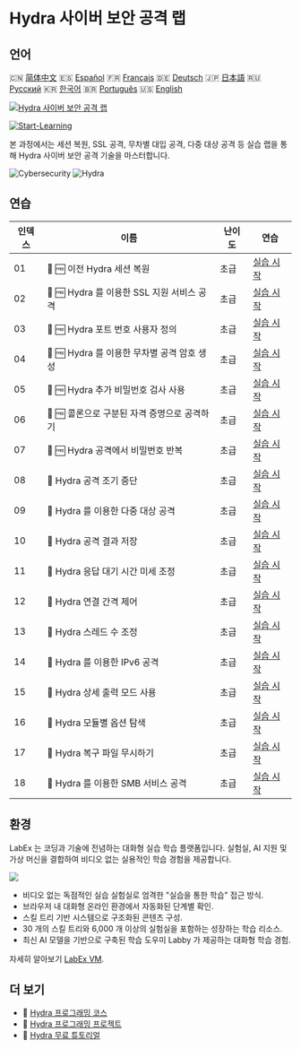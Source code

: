 # Hydra 사이버 보안 공격 랩

## 언어

🇨🇳 [简体中文](README_zh.md) 🇪🇸 [Español](README_es.md) 🇫🇷 [Français](README_fr.md) 🇩🇪 [Deutsch](README_de.md) 🇯🇵 [日本語](README_ja.md) 🇷🇺 [Русский](README_ru.md) 🇰🇷 [한국어](README_ko.md) 🇧🇷 [Português](README_pt.md) 🇺🇸 [English](README.md) 

[![Hydra 사이버 보안 공격 랩](https://cover-creator.labex.io/hydra-cybersecurity-attack-labs.png?lang=ko)](https://labex.io/ko/courses/hydra-cybersecurity-attack-labs)

[![Start-Learning](https://img.shields.io/badge/Start-Learning-whitesmoke?style=for-the-badge)](https://labex.io/ko/courses/hydra-cybersecurity-attack-labs)

본 과정에서는 세션 복원, SSL 공격, 무차별 대입 공격, 다중 대상 공격 등 실습 랩을 통해 Hydra 사이버 보안 공격 기술을 마스터합니다.

![Cybersecurity](https://img.shields.io/badge/Cybersecurity-whitesmoke?style=for-the-badge&logo=cybersecurity)
![Hydra](https://img.shields.io/badge/Hydra-whitesmoke?style=for-the-badge&logo=hydra)


## 연습

|   인덱스 | 이름                                         | 난이도   | 연습                                                                                                                         |
|----------|----------------------------------------------|----------|------------------------------------------------------------------------------------------------------------------------------|
|       01 | 📖 🆓 이전 Hydra 세션 복원                   | 초급     | <a target='_blank' href='https://labex.io/ko/tutorials/hydra-restore-a-previous-hydra-session-550772'>실습 시작</a>          |
|       02 | 📖 🆓 Hydra 를 이용한 SSL 지원 서비스 공격   | 초급     | <a target='_blank' href='https://labex.io/ko/tutorials/hydra-attack-ssl-enabled-services-with-hydra-550762'>실습 시작</a>    |
|       03 | 📖 🆓 Hydra 포트 번호 사용자 정의            | 초급     | <a target='_blank' href='https://labex.io/ko/tutorials/hydra-customize-hydra-port-numbers-550765'>실습 시작</a>              |
|       04 | 📖 🆓 Hydra 를 이용한 무차별 공격 암호 생성  | 초급     | <a target='_blank' href='https://labex.io/ko/tutorials/hydra-generate-passwords-with-hydra-brute-force-550769'>실습 시작</a> |
|       05 | 📖 🆓 Hydra 추가 비밀번호 검사 사용          | 초급     | <a target='_blank' href='https://labex.io/ko/tutorials/hydra-use-additional-hydra-password-checks-550776'>실습 시작</a>      |
|       06 | 📖 🆓 콜론으로 구분된 자격 증명으로 공격하기 | 초급     | <a target='_blank' href='https://labex.io/ko/tutorials/hydra-attack-with-colon-separated-credentials-550763'>실습 시작</a>   |
|       07 | 📖 🆓 Hydra 공격에서 비밀번호 반복           | 초급     | <a target='_blank' href='https://labex.io/ko/tutorials/hydra-loop-passwords-in-hydra-attacks-550771'>실습 시작</a>           |
|       08 | 📖  Hydra 공격 조기 중단                     | 초급     | <a target='_blank' href='https://labex.io/ko/tutorials/hydra-stop-hydra-attacks-early-550774'>실습 시작</a>                  |
|       09 | 📖  Hydra 를 이용한 다중 대상 공격           | 초급     | <a target='_blank' href='https://labex.io/ko/tutorials/hydra-attack-multiple-targets-with-hydra-550760'>실습 시작</a>        |
|       10 | 📖  Hydra 공격 결과 저장                     | 초급     | <a target='_blank' href='https://labex.io/ko/tutorials/hydra-save-hydra-attack-results-550773'>실습 시작</a>                 |
|       11 | 📖  Hydra 응답 대기 시간 미세 조정           | 초급     | <a target='_blank' href='https://labex.io/ko/tutorials/hydra-fine-tune-hydra-response-wait-times-550768'>실습 시작</a>       |
|       12 | 📖  Hydra 연결 간격 제어                     | 초급     | <a target='_blank' href='https://labex.io/ko/tutorials/hydra-control-hydra-connection-intervals-550764'>실습 시작</a>        |
|       13 | 📖  Hydra 스레드 수 조정                     | 초급     | <a target='_blank' href='https://labex.io/ko/tutorials/hydra-adjust-hydra-thread-counts-550758'>실습 시작</a>                |
|       14 | 📖  Hydra 를 이용한 IPv6 공격                | 초급     | <a target='_blank' href='https://labex.io/ko/tutorials/hydra-attack-ipv6-targets-with-hydra-550759'>실습 시작</a>            |
|       15 | 📖  Hydra 상세 출력 모드 사용                | 초급     | <a target='_blank' href='https://labex.io/ko/tutorials/hydra-use-hydra-verbose-mode-550777'>실습 시작</a>                    |
|       16 | 📖  Hydra 모듈별 옵션 탐색                   | 초급     | <a target='_blank' href='https://labex.io/ko/tutorials/hydra-explore-hydra-module-specific-options-550767'>실습 시작</a>     |
|       17 | 📖  Hydra 복구 파일 무시하기                 | 초급     | <a target='_blank' href='https://labex.io/ko/tutorials/hydra-ignore-hydra-restore-files-550770'>실습 시작</a>                |
|       18 | 📖  Hydra 를 이용한 SMB 서비스 공격          | 초급     | <a target='_blank' href='https://labex.io/ko/tutorials/hydra-attack-smb-services-with-hydra-550761'>실습 시작</a>            |

## 환경

LabEx 는 코딩과 기술에 전념하는 대화형 실습 학습 플랫폼입니다. 실험실, AI 지원 및 가상 머신을 결합하여 비디오 없는 실용적인 학습 경험을 제공합니다.

![](https://tutorial-screenshot.getvm.io/images/vm-1725247253.png)

- 비디오 없는 독점적인 실습 실험실로 엄격한 "실습을 통한 학습" 접근 방식.
- 브라우저 내 대화형 온라인 환경에서 자동화된 단계별 확인.
- 스킬 트리 기반 시스템으로 구조화된 콘텐츠 구성.
- 30 개의 스킬 트리와 6,000 개 이상의 실험실을 포함하는 성장하는 학습 리소스.
- 최신 AI 모델을 기반으로 구축된 학습 도우미 Labby 가 제공하는 대화형 학습 경험.

자세히 알아보기 [LabEx VM](https://support.labex.io/using-labex/virtual-machine).

## 더 보기

- 🔗 [Hydra 프로그래밍 코스](https://github.com/labex-labs/awesome-programming-courses)
- 🔗 [Hydra 프로그래밍 프로젝트](https://github.com/labex-labs/awesome-programming-projects)
- 🔗 [Hydra 무료 튜토리얼](https://github.com/labex-labs/hydra-free-tutorials)

